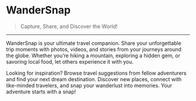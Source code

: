 # WanderSnap

> Capture, Share, and Discover the World!

---

WanderSnap is your ultimate travel companion. Share your unforgettable trip moments with photos, videos, and stories from your journeys around the globe. Whether you’re hiking a mountain, exploring a hidden gem, or savoring local food, let others experience it with you.

Looking for inspiration? Browse travel suggestions from fellow adventurers and find your next dream destination. Discover new places, connect with like-minded travelers, and snap your wanderlust into memories. Your adventure starts with a snap!